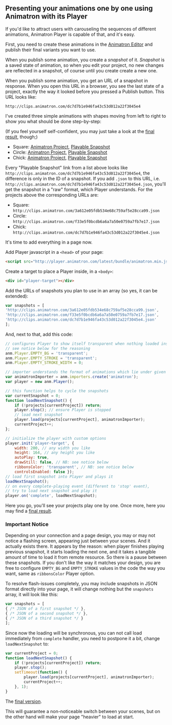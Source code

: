 ## Presenting your animations one by one using Animatron with its Player

If you'd like to attract users with carouseling the sequences of different animations, Animatron Player is capable of that, and it's easy.

First, you need to create these animations in the [Animatron Editor](http://editor.animatron.com) and publish their final variants you want to use.

When you publish some animation, you create a _snapshot_ of it. _Snapshot_ is a saved state of animation, so when you edit your project, no new changes are  reflected in a snapshot, of course until you create create a new one.

When you publish some animation, you get an URL of a snapshot in response. When you open this URL in a browser, you see the last state of a project, exactly the way it looked before you pressed a Publish button. This URL looks like:

`http://clips.animatron.com/dc7d7b1e946fa43c53d012a22f3045e4`

I've created three simple animations with shapes moving from left to right to show you what should be done step-by-step:

(If you feel yourself self-confident, you may just take a look at the [final result](http://codepen.io/shamansir/pen/EammQd), though;)

* Square: [Animatron Project](https://editor.animatron.com/#p=d990bd5454f43c927175a111), [Playable Snapshot](http://clips.animatron.com/3a612e05fdb534e68c759af5e28cca99)
* Circle: [Animatron Project](https://editor.animatron.com/#p=e793bd547fa7a8bf98c2554b), [Playable Snapshot](http://clips.animatron.com/f33e5f0bcdb6a6a7a50e0759a7fb7e17)
* Chick: [Animatron Project](https://editor.animatron.com/#p=0c95bd5414ac319aa10677be), [Playable Snapshot](http://clips.animatron.com/dc7d7b1e946fa43c53d012a22f3045e4)

Every "Playable Snapshot" link from a list above looks like `http://clips.animatron.com/dc7d7b1e946fa43c53d012a22f3045e4`, the difference is only in the ID of a snapshot. If you add `.json` to this URL, i.e. `http://clips.animatron.com/dc7d7b1e946fa43c53d012a22f3045e4.json`, you'll get the snapshot in a "raw" format, which Player understands. For the projects above the corresponding URLs are:

* Square: `http://clips.animatron.com/3a612e05fdb534e68c759af5e28cca99.json`
* Circle: `http://clips.animatron.com/f33e5f0bcdb6a6a7a50e0759a7fb7e17.json`
* Chick: `http://clips.animatron.com/dc7d7b1e946fa43c53d012a22f3045e4.json`

It's time to add everything in a page now.

Add Player javascript in a `<head>` of your page:

```html
<script src="http://player.animatron.com/latest/bundle/animatron.min.js" type="text/javascript"></script>
```

Create a target to place a Player inside, in a `<body>`:

```html
<div id="player-target"></div>
```

Add the URLs of snapshots you plan to use in an array (so yes, it can be extended):

```javascript
var snapshots = [
'http://clips.animatron.com/3a612e05fdb534e68c759af5e28cca99.json',
'http://clips.animatron.com/f33e5f0bcdb6a6a7a50e0759a7fb7e17.json',
'http://clips.animatron.com/dc7d7b1e946fa43c53d012a22f3045e4.json'
];
```

And, next to that, add this code:

```javascript
// configures Player to show itself transparent when nothing loaded inside,
// see notice below for the reasoning
anm.Player.EMPTY_BG = 'transparent';
anm.Player.EMPTY_STROKE = 'transparent';
anm.Player.EMPTY_STROKE_WIDTH = 0;

// importer understands the format of animations which lie under given URLs
var animatronImporter = anm.importers.create('animatron');
var player = new anm.Player();

// this function helps to cycle the snapshots
var currentSnapshot = 0;
function loadNextSnapshot() {
    if (!projects[currentProject]) return;
    player.stop(); // ensure Player is stopped
    // load next snapshot
    player.load(projects[currentProject], animatronImporter);
    currentProject++;
};

// initialize the player with custom options
player.init('player-target', {
    width: 200, // any width you like
    height: 164, // any height you like
    autoPlay: true,
    drawStill: false, // NB: see notice below
    ribbonsColor: 'transparent', // NB: see notice below
    controlsEnabled: false });
// load first snapshot into Player and plays it
loadNextSnapshot();
// on every complete-playing event (different to 'stop' event),
// try to load next snapshot and play it
player.on('complete', loadNextSnapshot);
```

Here you go, you'll see your projects play one by one. Once more, here you may
find a [final result](http://codepen.io/shamansir/pen/EammQd).

### Important Notice

Depending on your connection and a page design, you may or may not notice a flashing screen, appearing
just between your scenes. And it actually exists there. It appears by the reason: when player finishes playing previous
snapshot, it starts loading the next one, and it takes a tangible amount of time to load it from remote resource.
So there is a pause between these snapshots. If you don't like the way it matches your design, you are free to configure
`EMPTY_BG` and `EMPTY_STROKE` values in the code the way you want, same as `ribbonsColor` Player option.

To resolve flash-issues completely, you may include snapshots in JSON format directly into your page,
it will change nothing but the `snapshots` array, it will look like this:

```javascript
var snapshots = [
{ /* JSON of a first snapshot */ },
{ /* JSON of a second snapshot */ },
{ /* JSON of a third snapshot */ }
];
```

Since now the loading will be synchronous, you can not call load immediately from `complete` handler,
you need to postpone it a bit, change `loadNextSnapshot` to:

```javascript
var currentProject = 0;
function loadNextSnapshot() {
    if (!projects[currentProject]) return;
    player.stop();
    setTimeout(function() {
        player.load(projects[currentProject], animatronImporter);
        currentProject++;
    }, 1);
}
```

The [final version](http://codepen.io/shamansir/pen/wBddOd).

This will guarantee a non-noticeable switch between your scenes, but on the other hand will make your page
"heavier" to load at start.
